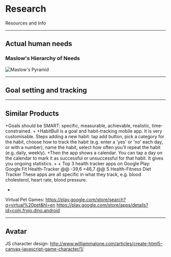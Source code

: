 # Research
Resources and Info

----
## Actual human needs

### Maslow's Hierarchy of Needs
![Maslow's Pyramid](https://media.licdn.com/mpr/mpr/shrinknp_800_800/p/3/005/0ab/1d1/0bddb88.jpg)

----
## Goal setting and tracking


----
 ## Similar Products
 
 
+Goals should be SMART: specific, measurable, achievable, realistic, time-constrained.
+
+HabitBull is a goal and habit-tracking mobile app. It is very customisable. Steps adding a new habit: tap add button, pick a category for the habit, choose how to track the habit (e.g. enter a 'yes' or 'no' each day, or with a number), name the habit, select how often you'll repeat the habit (e.g. daily, weekly).
+Then the app shows a calendar. You can tap a day on the calendar to mark it as successful or unsuccessful for that habit. It gives you ongoing statistics.
+
+
 Top 3 health tracker apps on Google Play:
 Google Fit
 Health-Tracker
 @@ -39,6 +46,7 @@ S Health-Fitness Diet Tracker
 These apps are all specific in what they track, e.g. blood cholesterol, heart
 rate, blood pressure.
 
+
 Virtual Pet Games:
 https://play.google.com/store/search?q=virtual%20pet&hl=en
 https://play.google.com/store/apps/details?id=com.frojo.dino.android


----
## Avatar

JS character design:
http://www.williammalone.com/articles/create-html5-canvas-javascript-game-character/1/
